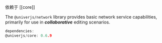 依赖于 [[core]]

The `@univerjs/network` library provides basic network service capabilities, primarily for use in ***collaborative*** editing scenarios.

```c
dependencies:
@univerjs/core: 0.6.9
```
